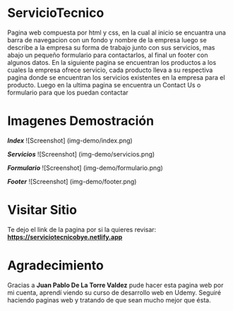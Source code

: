 # ServicioTecnico

Pagina web compuesta por html y css, en la cual al inicio se encuantra una barra de navegacion con un fondo y nombre de la empresa luego se describe a la empresa su forma de trabajo junto con sus servicios, mas abajo un pequeño formulario para contactarlos, al final un footer con algunos datos.
En la siguiente pagina se encuentran los productos a los cuales la empresa ofrece servicio, cada producto lleva a su respectiva pagina donde se encuentran los servicios existentes en la empresa para el producto.
Luego en la ultima pagina se encuentra un Contact Us o formulario para que los puedan contactar

# Imagenes Demostración

***Index***
![Screenshot] (img-demo/index.png)

***Servicios***
![Screenshot] (img-demo/servicios.png)

***Formulario***
![Screenshot] (img-demo/formulario.png)

***Footer***
![Screenshot] (img-demo/footer.png)

# Visitar Sitio

Te dejo el link de la pagina por si la quieres revisar:
**https://serviciotecnicobye.netlify.app**

# Agradecimiento

Gracias a **Juan Pablo De La Torre Valdez** pude hacer esta pagina web por mi cuenta, aprendí viendo su curso de desarrollo web en Udemy.
Seguiré haciendo paginas web y tratando de que sean mucho mejor que ésta.